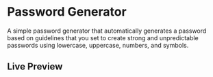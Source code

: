 # Password Generator

A simple password generator that automatically generates a password based on guidelines that you set to create strong and unpredictable passwords using lowercase, uppercase, numbers, and symbols.

## Live Preview
